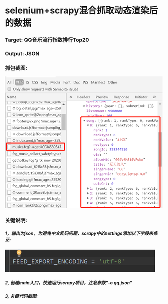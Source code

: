 # selenium+scrapy混合抓取动态渲染后的数据
### Target: QQ音乐流行指数排行Top20
### Output: JSON
### 抓包截图:
![img1](https://github.com/ziliang-wang/qq/blob/master/images/%E5%BE%AE%E4%BF%A1%E6%88%AA%E5%9B%BE_20200424164028.png)
### 关键说明:
##### 1，输出为json，为避免中文乱码问题，scrapy中的settings添加以下字段来修正:
![img2](https://github.com/ziliang-wang/qq/blob/master/images/%E5%BE%AE%E4%BF%A1%E6%88%AA%E5%9B%BE_20200424163906.png)
##### 2, 创建main入口，快速运行scrapy项目，注意参数"-o qq.json"


##### 3, 关键代码截图:


